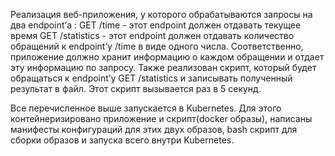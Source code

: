 Реализация веб-приложения, у которого обрабатываются запросы на два endpoint’а : 
GET /time - этот endpoint должен отдавать текущее время
GET /statistics - этот endpoint должен отдавать количество обращений к endpoint’у /time в виде одного числа. Соответственно, приложение должно хранит информацию о каждом обращении и отдает эту информацию по запросу. 
Также реализован скрипт, который будет обращаться к endpoint’у GET /statistics и записывать полученный результат в файл. Этот скрипт вызывается раз в 5 секунд.

Все перечисленное выше запускается в Kubernetes. Для этого
контейнеризировано приложение и скрипт(docker образы),
написаны манифесты конфигураций для этих двух образов,
bash скрипт для сборки образов и запуска всего внутри Kubernetes.
